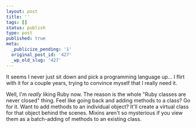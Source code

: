 ```yaml
---
layout: post
title: ''
tags: []
status: publish
type: post
published: true
meta:
  _publicize_pending: '1'
  original_post_id: '427'
  _wp_old_slug: '427'
---
```

It seems I never just sit down and pick a programming language up...  I flirt with it for a couple years, trying to convince myself that I really need it.

Well, I'm <i>really</i> liking Ruby now.  The reason is the whole "Ruby classes are never closed" thing.  Feel like going back and adding methods to a class?  Go for it.  Want to add methods to an individual object?  It'll create a virtual class for that object behind the scenes.  Mixins aren't so mysterious if you view them as a batch-adding of methods to an existing class.
